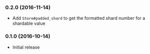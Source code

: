 ### 0.2.0 (2016-11-14)

* Add `Store#padded_shard` to get the formatted shard number for a shardable value

### 0.1.0 (2016-10-14)

* Initial release
